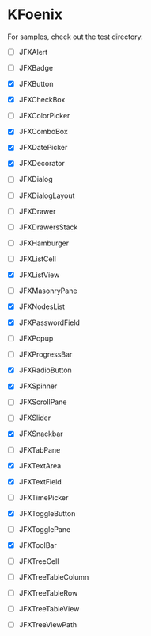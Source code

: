 # KFoenix

For samples, check out the test directory.

- [ ] JFXAlert
- [ ] JFXBadge
- [X] JFXButton
- [X] JFXCheckBox
- [ ] JFXColorPicker
- [X] JFXComboBox
- [X] JFXDatePicker
- [X] JFXDecorator
- [ ] JFXDialog
- [ ] JFXDialogLayout
- [ ] JFXDrawer 
- [ ] JFXDrawersStack
- [ ] JFXHamburger
- [ ] JFXListCell
- [X] JFXListView
- [ ] JFXMasonryPane
- [x] JFXNodesList
- [X] JFXPasswordField
- [ ] JFXPopup
- [ ] JFXProgressBar
- [X] JFXRadioButton
- [X] JFXSpinner
- [ ] JFXScrollPane
- [ ] JFXSlider
- [X] JFXSnackbar
- [ ] JFXTabPane
- [X] JFXTextArea
- [X] JFXTextField
- [ ] JFXTimePicker
- [X] JFXToggleButton
- [ ] JFXTogglePane
- [X] JFXToolBar
- [ ] JFXTreeCell
- [ ] JFXTreeTableColumn
- [ ] JFXTreeTableRow
- [ ] JFXTreeTableView
- [ ] JFXTreeViewPath

 
